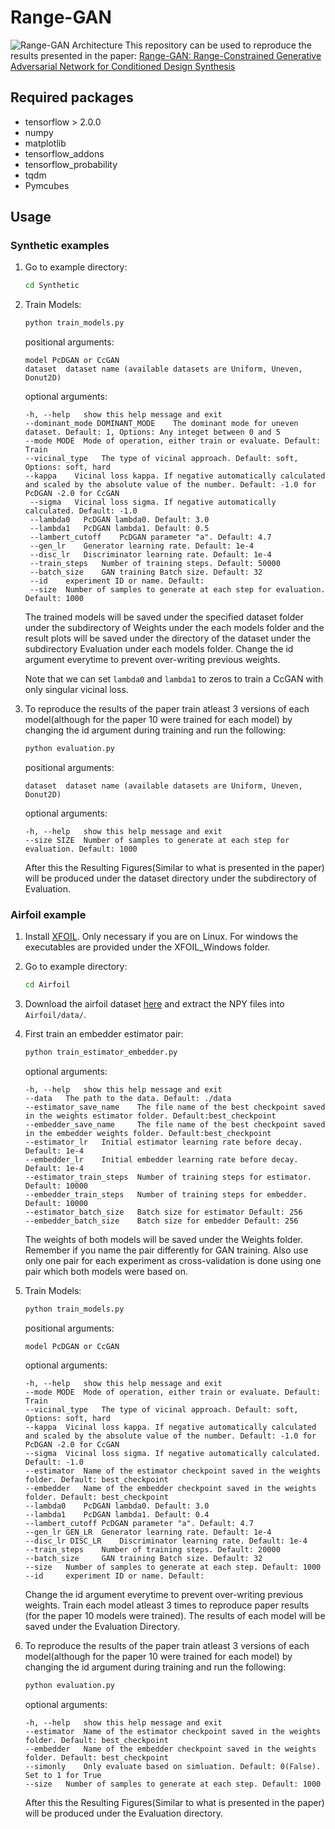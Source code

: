 # Range-GAN
![Range-GAN Architecture]()
This repository can be used to reproduce the results presented in the paper: [Range-GAN: Range-Constrained Generative Adversarial Network for Conditioned Design Synthesis](https://arxiv.org/abs/2103.06230)

## Required packages

- tensorflow > 2.0.0
- numpy
- matplotlib
- tensorflow_addons
- tensorflow_probability
- tqdm
- Pymcubes

## Usage

### Synthetic examples

1. Go to example directory:

   ```bash
   cd Synthetic
   ```

2. Train Models:

   ```bash
   python train_models.py
   ```

   positional arguments:
    
   ```
   model PcDGAN or CcGAN
   dataset	dataset name (available datasets are Uniform, Uneven, Donut2D)
   ```

   optional arguments:

   ```
   -h, --help   show this help message and exit
   --dominant_mode DOMINANT_MODE    The dominant mode for uneven dataset. Default: 1, Options: Any integet between 0 and 5
   --mode MODE  Mode of operation, either train or evaluate. Default: Train
   --vicinal_type   The type of vicinal approach. Default: soft, Options: soft, hard
   --kappa    Vicinal loss kappa. If negative automatically calculated and scaled by the absolute value of the number. Default: -1.0 for PcDGAN -2.0 for CcGAN
    --sigma   Vicinal loss sigma. If negative automatically calculated. Default: -1.0
    --lambda0   PcDGAN lambda0. Default: 3.0
    --lambda1   PcDGAN lambda1. Default: 0.5
    --lambert_cutoff    PcDGAN parameter "a". Default: 4.7
    --gen_lr    Generator learning rate. Default: 1e-4
    --disc_lr   Discriminator learning rate. Default: 1e-4
    --train_steps   Number of training steps. Default: 50000
    --batch_size    GAN training Batch size. Default: 32
    --id    experiment ID or name. Default:
    --size  Number of samples to generate at each step for evaluation. Default: 1000
   ```

   The trained models will be saved under the specified dataset folder under the subdirectory of Weights under the each models folder and the result plots will be saved under the directory of the dataset under the subdirectory Evaluation under each models folder. Change the id argument everytime to prevent over-writing previous weights.
   
   Note that we can set `lambda0` and `lambda1` to zeros to train a CcGAN with only singular vicinal loss.

3. To reproduce the results of the paper train atleast 3 versions of each model(although for the paper 10 were trained for each model) by changing the id argument during training and run the following:

    ```bash
    python evaluation.py
    ```

    positional arguments:
    
   ```
   dataset	dataset name (available datasets are Uniform, Uneven, Donut2D)
   ```

   optional arguments:


   ```
   -h, --help   show this help message and exit
   --size SIZE  Number of samples to generate at each step for evaluation. Default: 1000
   ```
   
   After this the Resulting Figures(Similar to what is presented in the paper) will be produced under the dataset directory under the subdirectory of Evaluation.

### Airfoil example

1. Install [XFOIL](https://web.mit.edu/drela/Public/web/xfoil/). Only necessary if you are on Linux. For windows the executables are provided under the XFOIL_Windows folder.

2. Go to example directory:

   ```bash
   cd Airfoil
   ```

3. Download the airfoil dataset [here](https://drive.google.com/drive/folders/1x1SrAX28ajLD0T_zbTUhcYxg2M5kudHm?usp=sharing) and extract the NPY files into `Airfoil/data/`.


4. First train an embedder estimator pair:

   ```bash
   python train_estimator_embedder.py
   ```
    optional arguments:

   ```
   -h, --help   show this help message and exit
   --data   The path to the data. Default: ./data
   --estimator_save_name    The file name of the best checkpoint saved in the weights estimator folder. Default:best_checkpoint
   --embedder_save_name     The file name of the best checkpoint saved in the embedder weights folder. Default:best_checkpoint
   --estimator_lr   Initial estimator learning rate before decay. Default: 1e-4
   --embedder_lr    Initial embedder learning rate before decay. Default: 1e-4
   --estimator_train_steps  Number of training steps for estimator. Default: 10000
   --embedder_train_steps   Number of training steps for embedder. Default: 10000
   --estimator_batch_size   Batch size for estimator Default: 256
   --embedder_batch_size    Batch size for embedder Default: 256
   ```

   The weights of both models will be saved under the Weights folder. Remember if you name the pair differently for GAN training. Also use only one pair for each experiment as cross-validation is done using one pair which both models were based on.

5. Train Models:

   ```bash
   python train_models.py
   ```

   positional arguments:
    
   ```
   model PcDGAN or CcGAN
   ```

   optional arguments:

   ```
   -h, --help   show this help message and exit
   --mode MODE  Mode of operation, either train or evaluate. Default: Train
   --vicinal_type   The type of vicinal approach. Default: soft, Options: soft, hard
   --kappa  Vicinal loss kappa. If negative automatically calculated and scaled by the absolute value of the number. Default: -1.0 for PcDGAN -2.0 for CcGAN
   --sigma  Vicinal loss sigma. If negative automatically calculated. Default: -1.0
   --estimator  Name of the estimator checkpoint saved in the weights folder. Default: best_checkpoint
   --embedder   Name of the embedder checkpoint saved in the weights folder. Default: best_checkpoint
   --lambda0    PcDGAN lambda0. Default: 3.0
   --lambda1    PcDGAN lambda1. Default: 0.4
   --lambert_cutoff PcDGAN parameter "a". Default: 4.7
   --gen_lr GEN_LR  Generator learning rate. Default: 1e-4
   --disc_lr DISC_LR    Discriminator learning rate. Default: 1e-4
   --train_steps    Number of training steps. Default: 20000
   --batch_size     GAN training Batch size. Default: 32
   --size   Number of samples to generate at each step. Default: 1000
   --id     experiment ID or name. Default:
   ```
   Change the id argument everytime to prevent over-writing previous weights. Train each model atleast 3 times to reproduce paper results (for the paper 10 models were trained). The results of each model will be saved under the Evaluation Directory.


6. To reproduce the results of the paper train atleast 3 versions of each model(although for the paper 10 were trained for each model) by changing the id argument during training and run the following:

    ```bash
    python evaluation.py
    ```

   optional arguments:


   ```
   -h, --help   show this help message and exit
   --estimator  Name of the estimator checkpoint saved in the weights folder. Default: best_checkpoint
   --embedder   Name of the embedder checkpoint saved in the weights folder. Default: best_checkpoint
   --simonly    Only evaluate based on simluation. Default: 0(False). Set to 1 for True
   --size   Number of samples to generate at each step. Default: 1000
   ```
   
   After this the Resulting Figures(Similar to what is presented in the paper) will be produced under the Evaluation directory.